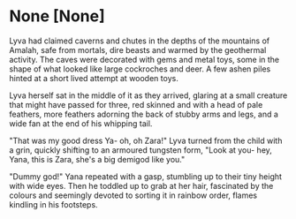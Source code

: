 # None [None]
Lyva had claimed caverns and chutes in the depths of the mountains of Amalah, safe from mortals, dire beasts and warmed by the geothermal activity. The caves were decorated with gems and metal toys, some in the shape of what looked like large cockroches and deer. A few ashen piles hinted at a short lived attempt at wooden toys.    

Lyva herself sat in the middle of it as they arrived, glaring at a small creature that might have passed for three, red skinned and with a head of pale feathers, more feathers adorning the back of stubby arms and legs, and a wide fan at the end of his whipping tail.    

"That was my good dress Ya- oh, oh Zara!" Lyva turned from the child with a grin, quickly shifting to an armoured tungsten form, "Look at you- hey, Yana, this is Zara, she's a big demigod like you."      

"Dummy god!" Yana repeated with a gasp, stumbling up to their tiny height with wide eyes. Then he toddled up to grab at her hair, fascinated by the colours and seemingly devoted to sorting it in rainbow order, flames kindling in his footsteps.

